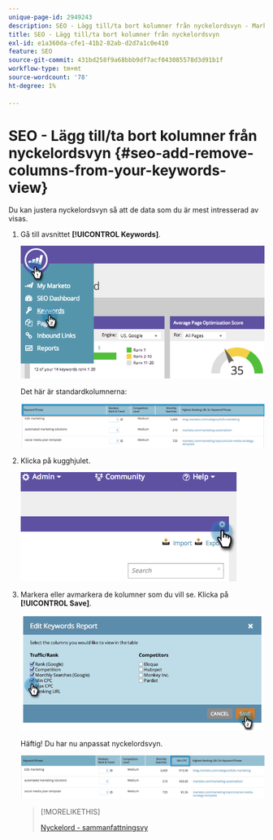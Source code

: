 ```yaml
---
unique-page-id: 2949243
description: SEO - Lägg till/ta bort kolumner från nyckelordsvyn - Marketo Docs - produktdokumentation
title: SEO - Lägg till/ta bort kolumner från nyckelordsvyn
exl-id: e1a360da-cfe1-41b2-82ab-d2d7a1c0e410
feature: SEO
source-git-commit: 431bd258f9a68bbb9df7acf043085578d3d91b1f
workflow-type: tm+mt
source-wordcount: '78'
ht-degree: 1%

---
```


# SEO - Lägg till/ta bort kolumner från nyckelordsvyn {#seo-add-remove-columns-from-your-keywords-view}

Du kan justera nyckelordsvyn så att de data som du är mest intresserad av visas.

1. Gå till avsnittet **[!UICONTROL Keywords]**.

   ![](assets/image2014-9-18-13-3a37-3a31.png)

   Det här är standardkolumnerna:

   ![](assets/image2014-9-18-13-3a37-3a36.png)

1. Klicka på kugghjulet.

   ![](assets/image2014-9-18-13-3a37-3a39.png)

1. Markera eller avmarkera de kolumner som du vill se. Klicka på **[!UICONTROL Save]**.

   ![](assets/image2014-9-18-13-3a37-3a42.png)

   Häftig! Du har nu anpassat nyckelordsvyn.

   ![](assets/image2014-9-18-13-3a37-3a46.png)

   >[!MORELIKETHIS]
   >
   >[Nyckelord - sammanfattningsvy](/help/marketo/product-docs/additional-apps/seo/keywords/seo-understanding-keywords.md)
